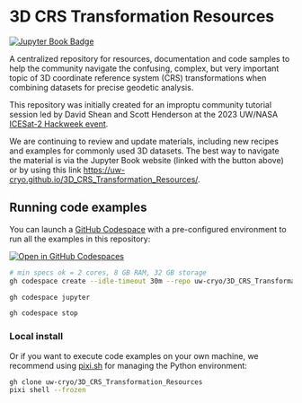 # 3D CRS Transformation Resources

[![Jupyter Book Badge](https://jupyterbook.org/badge.svg)](https://uw-cryo.github.io/3D_CRS_Transformation_Resources/)


A centralized repository for resources, documentation and code samples to help the community navigate the confusing, complex, but very important topic of 3D coordinate reference system (CRS) transformations when combining datasets for precise geodetic analysis.

This repository was initially created for an improptu community tutorial session led by David Shean and Scott Henderson at the 2023 UW/NASA [ICESat-2 Hackweek event](https://icesat-2-2023.hackweek.io/).

We are continuing to review and update materials, including new recipes and examples for commonly used 3D datasets. The best way to navigate the material is via the Jupyter Book website (linked with the button above) or by using this link https://uw-cryo.github.io/3D_CRS_Transformation_Resources/.

## Running code examples

You can launch a [GitHub Codespace](https://github.com/features/codespaces) with a pre-configured environment to run all the examples in this repository:

[![Open in GitHub Codespaces](https://github.com/codespaces/badge.svg)](https://codespaces.new/uw-cryo/3D_CRS_Transformation_Resources)

```bash
# min specs ok = 2 cores, 8 GB RAM, 32 GB storage
gh codespace create --idle-timeout 30m --repo uw-cryo/3D_CRS_Transformation_Resources --status
```

```bash
gh codespace jupyter
```

```bash
gh codespace stop
```

### Local install


Or if you want to execute code examples on your own machine, we recommend using [pixi.sh](https://pixi.sh/latest/) for managing the Python environment:

```bash
gh clone uw-cryo/3D_CRS_Transformation_Resources
pixi shell --frozen
```

